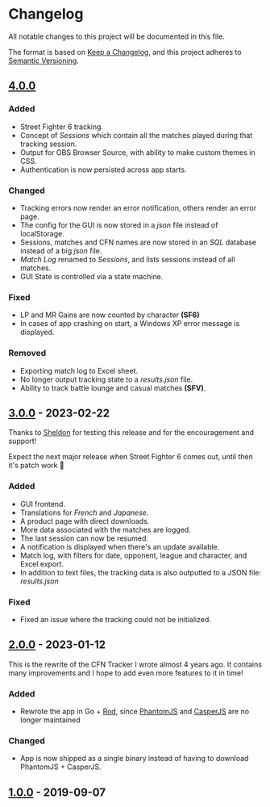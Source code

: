 # Changelog

All notable changes to this project will be documented in this file.

The format is based on [Keep a Changelog](https://keepachangelog.com/en/1.0.0/),
and this project adheres to [Semantic Versioning](https://semver.org/spec/v2.0.0.html).

## [4.0.0](https://github.com/williamsjokvist/cfn-tracker/tree/v4.0.0)

### Added
- Street Fighter 6 tracking.
- Concept of *Sessions* which contain all the matches played during that tracking session.
- Output for OBS Browser Source, with ability to make custom themes in CSS.
- Authentication is now persisted across app starts.

### Changed
- Tracking errors now render an error notification, others render an error page.
- The config for the GUI is now stored in a *json* file instead of localStorage.
- Sessions, matches and CFN names are now stored in an *SQL* database instead of a big *json* file.
- *Match Log* renamed to *Sessions*, and lists sessions instead of all matches.
- GUI State is controlled via a state machine.

### Fixed
- LP and MR Gains are now counted by character **(SF6)**
- In cases of app crashing on start, a Windows XP error message is displayed.

### Removed
- Exporting match log to Excel sheet.
- No longer output tracking state to a *results.json* file.
- Ability to track battle lounge and casual matches **(SFV)**.

## [3.0.0](https://github.com/williamsjokvist/cfn-tracker/tree/v3.0.0) - 2023-02-22

Thanks to [Sheldon](https://www.twitch.tv/SheldonTwitching) for testing this release and for the encouragement and support!

Expect the next major release when Street Fighter 6 comes out, until then it's patch work 💯

### Added
- GUI frontend.
- Translations for *French* and *Japanese*.
- A product page with direct downloads.
- More data associated with the matches are logged.
- The last session can now be resumed.
- A notification is displayed when there's an update available.
- Match log, with filters for date, opponent, league and character, and Excel export.
- In addition to text files, the tracking data is also outputted to a JSON file: *results.json*

### Fixed
- Fixed an issue where the tracking could not be initialized.

## [2.0.0](https://github.com/williamsjokvist/cfn-tracker/tree/v2.0.0) - 2023-01-12

This is the rewrite of the CFN Tracker I wrote almost 4 years ago. It contains many improvements and I hope to add even more features to it in time!

### Added
- Rewrote the app in Go + [Rod](https://github.com/go-rod/rod), since [PhantomJS](https://github.com/ariya/phantomjs) and [CasperJS](https://github.com/casperjs/casperjs) are no longer maintained

### Changed
- App is now shipped as a single binary instead of having to download PhantomJS + CasperJS.

## [1.0.0](https://github.com/williamsjokvist/cfn-tracker/tree/458774bf59df5854b7ba6365a0f0b3cfc74bc52f) - 2019-09-07